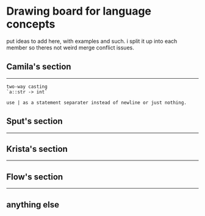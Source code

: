 # Drawing board for language concepts
put ideas to add here, with examples and such.
i split it up into each member so theres not weird merge conflict issues.


## Camila's section
-------------------

	two-way casting
	`a::str -> int`

	use | as a statement separater instead of newline or just nothing.
	

## Sput's section
-------------------


## Krista's section
-------------------


## Flow's section
-------------------


## anything else

